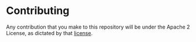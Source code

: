 # Contributing

Any contribution that you make to this repository will be under the Apache 2 License, as dictated by that [license](http://www.apache.org/licenses/LICENSE-2.0.html).
